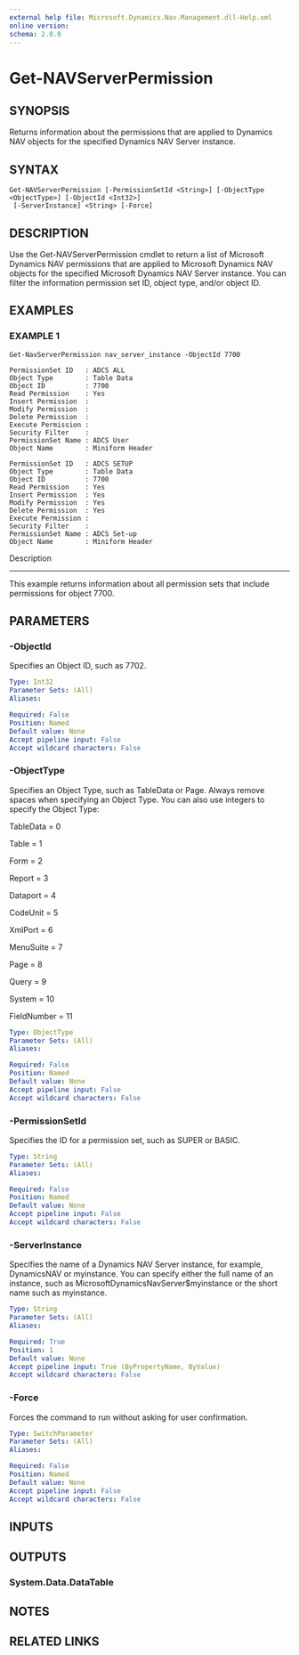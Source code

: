 ```yaml
---
external help file: Microsoft.Dynamics.Nav.Management.dll-Help.xml
online version:
schema: 2.0.0
---
```


# Get-NAVServerPermission

## SYNOPSIS
Returns information about the permissions that are applied to Dynamics NAV objects for the specified Dynamics NAV Server instance.

## SYNTAX

```
Get-NAVServerPermission [-PermissionSetId <String>] [-ObjectType <ObjectType>] [-ObjectId <Int32>]
 [-ServerInstance] <String> [-Force]
```

## DESCRIPTION
Use the Get-NAVServerPermission cmdlet to return a list of Microsoft Dynamics NAV permissions that are applied to Microsoft Dynamics NAV objects for the specified Microsoft Dynamics NAV Server instance.
You can filter the information permission set ID, object type, and/or object ID.

## EXAMPLES

### EXAMPLE 1
```
Get-NavServerPermission nav_server_instance -ObjectId 7700

PermissionSet ID   : ADCS ALL
Object Type        : Table Data
Object ID          : 7700
Read Permission    : Yes
Insert Permission  :
Modify Permission  :
Delete Permission  :
Execute Permission :
Security Filter    :
PermissionSet Name : ADCS User
Object Name        : Miniform Header

PermissionSet ID   : ADCS SETUP
Object Type        : Table Data
Object ID          : 7700
Read Permission    : Yes
Insert Permission  : Yes
Modify Permission  : Yes
Delete Permission  : Yes
Execute Permission :
Security Filter    :
PermissionSet Name : ADCS Set-up
Object Name        : Miniform Header
```

Description

-----------

This example returns information about all permission sets that include permissions for object 7700.

## PARAMETERS

### -ObjectId
Specifies an Object ID, such as 7702.

```yaml
Type: Int32
Parameter Sets: (All)
Aliases:

Required: False
Position: Named
Default value: None
Accept pipeline input: False
Accept wildcard characters: False
```

### -ObjectType
Specifies an Object Type, such as TableData or Page.
Always remove spaces when specifying an Object Type.
You can also use integers to specify the Object Type:

TableData = 0

Table = 1

Form = 2

Report = 3

Dataport = 4

CodeUnit = 5

XmlPort = 6

MenuSuite = 7

Page = 8

Query = 9

System = 10

FieldNumber = 11

```yaml
Type: ObjectType
Parameter Sets: (All)
Aliases:

Required: False
Position: Named
Default value: None
Accept pipeline input: False
Accept wildcard characters: False
```

### -PermissionSetId
Specifies the ID for a permission set, such as SUPER or BASIC.

```yaml
Type: String
Parameter Sets: (All)
Aliases:

Required: False
Position: Named
Default value: None
Accept pipeline input: False
Accept wildcard characters: False
```

### -ServerInstance
Specifies the name of a Dynamics NAV Server instance, for example, DynamicsNAV or myinstance.
You can specify either the full name of an instance, such as MicrosoftDynamicsNavServer$myinstance or the short name such as myinstance.

```yaml
Type: String
Parameter Sets: (All)
Aliases:

Required: True
Position: 1
Default value: None
Accept pipeline input: True (ByPropertyName, ByValue)
Accept wildcard characters: False
```

### -Force
Forces the command to run without asking for user confirmation.

```yaml
Type: SwitchParameter
Parameter Sets: (All)
Aliases:

Required: False
Position: Named
Default value: None
Accept pipeline input: False
Accept wildcard characters: False
```

## INPUTS

## OUTPUTS

### System.Data.DataTable

## NOTES
## RELATED LINKS
